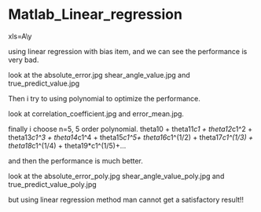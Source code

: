 # Matlab_Linear_regression

xls=A\y

using linear regression with bias item, and we can see the performance is very bad.

look at the absolute_error.jpg shear_angle_value.jpg and true_predict_value.jpg

Then i try to using polynomial to optimize the performance.

look at correlation_coefficient.jpg and error_mean.jpg.

finally i choose n=5, 5 order polynomial.
theta10 + theta11*c1 + theta12*c1^2 + theta13*c1^3 + theta14*c1^4 + theta15*c1^5+ theta16*c1^(1/2) + theta17*c1^(1/3) + theta18*c1^(1/4) + theta19*c1^(1/5)+...

and then the performance is much better.

look at the absolute_error_poly.jpg shear_angle_value_poly.jpg and true_predict_value_poly.jpg

but using linear regression method man cannot get a satisfactory result!!

